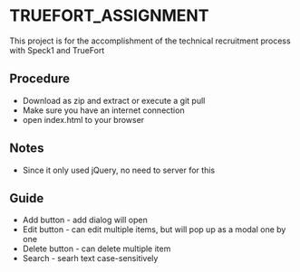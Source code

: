 # TRUEFORT_ASSIGNMENT
This project is for the accomplishment of the technical recruitment process with Speck1 and TrueFort

## Procedure 
 - Download as zip and extract or execute a git pull
 - Make sure you have an internet connection
 - open index.html to your browser

## Notes
 - Since it only used jQuery, no need to server for this

## Guide
 - Add button - add dialog will open
 - Edit button - can edit multiple items, but will pop up as a modal one by one
 - Delete button - can delete multiple item
 - Search - searh text case-sensitively